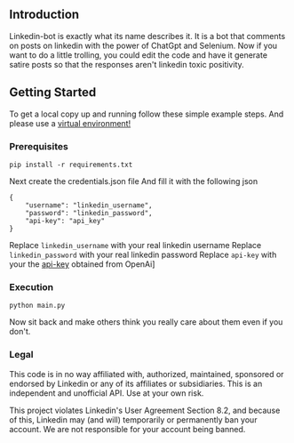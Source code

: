 ## Introduction

Linkedin-bot is exactly what its name describes it. It is a bot that comments on posts on linkedin with the power of ChatGpt and Selenium. Now if you want to do a little trolling, you could edit the code and have it generate satire posts so that the responses aren't linkedin toxic positivity.

## Getting Started

To get a local copy up and running follow these simple example steps. And please use a [virtual environment!](https://www.freecodecamp.org/news/how-to-setup-virtual-environments-in-python/)

### Prerequisites

`pip install -r requirements.txt`

Next create the credentials.json file
And fill it with the following json

```
{
    "username": "linkedin_username",
    "password": "linkedin_password",
    "api-key": "api_key"
}
```

Replace `linkedin_username` with your real linkedin username
Replace `linkedin_password` with your real linkedin password
Replace `api-key` with your the [api-key](https://github.com/acheong08/ChatGPT#setup) obtained from OpenAi]

### Execution

`python main.py`

Now sit back and make others think you really care about them even if you don't.

### Legal

This code is in no way affiliated with, authorized, maintained, sponsored or endorsed by Linkedin or any of its affiliates or subsidiaries. This is an independent and unofficial API. Use at your own risk.

This project violates Linkedin's User Agreement Section 8.2, and because of this, Linkedin may (and will) temporarily or permanently ban your account. We are not responsible for your account being banned.
